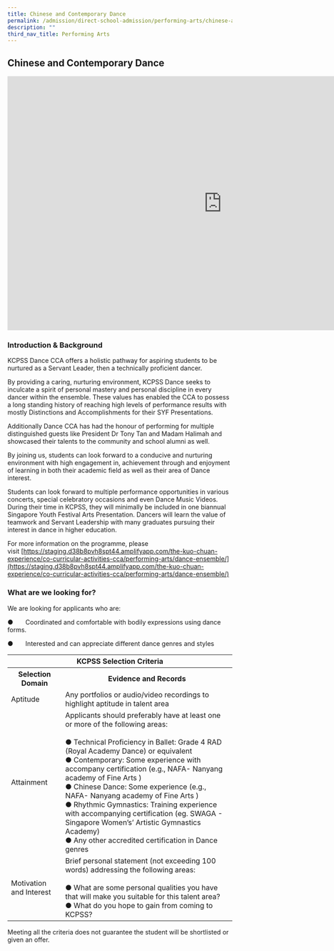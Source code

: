 ```yaml
---
title: Chinese and Contemporary Dance
permalink: /admission/direct-school-admission/performing-arts/chinese-and-contemporary-dance/
description: ""
third_nav_title: Performing Arts
---
```

## Chinese and Contemporary Dance

<iframe allowfullscreen="true" height="569" width="960" frameborder="0" src="https://docs.google.com/presentation/d/e/2PACX-1vQkuQPJ1N1Jx4ArxOLgo8gQe0f3VtpkeGP0AlgS0s_bjwB4FB6MhYSDaY6WHl5EoPOtLoc6-te56B5P/embed?start=true&amp;loop=true&amp;delayms=3000"></iframe>

### Introduction &amp; Background


KCPSS Dance CCA offers a holistic pathway for aspiring students to be nurtured as a Servant Leader, then a technically proficient dancer.

By providing a caring, nurturing environment, KCPSS Dance seeks to inculcate a spirit of personal mastery and personal discipline in every dancer within the ensemble. These values has enabled the CCA to possess a long standing history of reaching high levels of performance results with mostly Distinctions and Accomplishments for their SYF Presentations.  

Additionally Dance CCA has had the honour of performing for multiple distinguished guests like President Dr Tony Tan and Madam Halimah and showcased their talents to the community and school alumni as well.  

By joining us, students can look forward to a conducive and nurturing environment with high engagement in, achievement through and enjoyment of learning in both their academic field as well as their area of Dance interest.

Students can look forward to multiple performance opportunities in various concerts, special celebratory occasions and even Dance Music Videos. During their time in KCPSS, they will minimally be included in one biannual Singapore Youth Festival Arts Presentation. Dancers will learn the value of teamwork and Servant Leadership with many graduates pursuing their interest in dance in higher education.  

For more information on the programme, please visit&nbsp;[https://staging.d38b8pvh8spt44.amplifyapp.com/the-kuo-chuan-experience/co-curricular-activities-cca/performing-arts/dance-ensemble/](https://staging.d38b8pvh8spt44.amplifyapp.com/the-kuo-chuan-experience/co-curricular-activities-cca/performing-arts/dance-ensemble/)

### What are we looking for?


We are looking for applicants who are:

●&nbsp;&nbsp;&nbsp;&nbsp;&nbsp;&nbsp;&nbsp;Coordinated and comfortable with bodily expressions using dance forms.

●&nbsp;&nbsp;&nbsp;&nbsp;&nbsp;&nbsp;&nbsp;Interested and can appreciate different dance genres and styles


<table>
<thead>
  <tr>
    <th colspan="2">KCPSS Selection Criteria</th>
  </tr>
</thead>
<tbody>
  <tr>
    <th>Selection Domain</th>
    <th>Evidence and Records</th>
  </tr>
  <tr>
    <td>Aptitude</td>
    <td>Any portfolios or audio/video recordings to highlight aptitude in talent area</td>
  </tr>
  <tr>
    <td>Attainment</td>
    <td>Applicants should preferably have at least one or more of the following areas:<br> <br>●       Technical Proficiency in Ballet: Grade 4 RAD (Royal Academy Dance) or equivalent<br>●       Contemporary: Some experience with accompany certification (e.g., NAFA- Nanyang academy of Fine Arts )<br>●       Chinese Dance: Some experience (e.g., NAFA- Nanyang academy of Fine Arts )<br>●       Rhythmic Gymnastics: Training experience with accompanying certification (eg. SWAGA - Singapore Women’s’ Artistic Gymnastics Academy)<br>●       Any other accredited certification in Dance genres</td>
  </tr>
  <tr>
    <td>Motivation and Interest</td>
    <td>Brief personal statement (not exceeding 100 words) addressing the following areas:<br> <br>●       What are some personal qualities you have that will make you suitable for this talent area?<br>●       What do you hope to gain from coming to KCPSS?</td>
  </tr>
</tbody>
</table>

Meeting all the criteria does not guarantee the student will be shortlisted or given an offer.